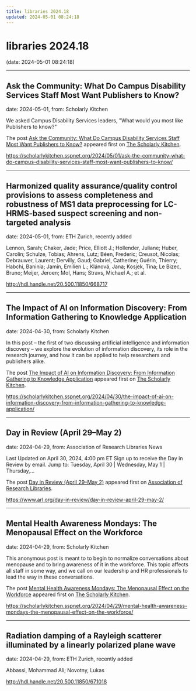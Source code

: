 ```yaml
---
title: libraries 2024.18
updated: 2024-05-01 08:24:18
---
```


# libraries 2024.18

(date: 2024-05-01 08:24:18)

---

## Ask the Community: What Do Campus Disability Services Staff Most Want Publishers to Know?

date: 2024-05-01, from: Scholarly Kitchen

<p>We asked Campus Disability Services leaders, "What would you most like Publishers to know?"</p>
<p>The post <a href="https://scholarlykitchen.sspnet.org/2024/05/01/ask-the-community-what-do-campus-disability-services-staff-most-want-publishers-to-know/">Ask the Community: What Do Campus Disability Services Staff Most Want Publishers to Know?</a> appeared first on <a href="https://scholarlykitchen.sspnet.org">The Scholarly Kitchen</a>.</p>
 

<https://scholarlykitchen.sspnet.org/2024/05/01/ask-the-community-what-do-campus-disability-services-staff-most-want-publishers-to-know/>

---

## Harmonized quality assurance/quality control provisions to assess completeness and robustness of MS1 data preprocessing for LC-HRMS-based suspect screening and non-targeted analysis

date: 2024-05-01, from: ETH Zurich, recently added

Lennon, Sarah; Chaker, Jade; Price, Elliott J.; Hollender, Juliane; Huber, Carolin; Schulze, Tobias; Ahrens, Lutz; Béen, Frederic; Creusot, Nicolas; Debrauwer, Laurent; Dervilly, Gaud; Gabriel, Catherine; Guérin, Thierry; Habchi, Baninia; Jamin, Emilien L.; Klánová, Jana; Kosjek, Tina; Le Bizec, Bruno; Meijer, Jeroen; Mol, Hans; Stravs, Michael A.; et al. 

<http://hdl.handle.net/20.500.11850/668717>

---

## The Impact of AI on Information Discovery: From Information Gathering to Knowledge Application

date: 2024-04-30, from: Scholarly Kitchen

<p>In this post – the first of two discussing artificial intelligence and information discovery – we explore the evolution of information discovery, its role in the research journey, and how it can be applied to help researchers and publishers alike.</p>
<p>The post <a href="https://scholarlykitchen.sspnet.org/2024/04/30/the-impact-of-ai-on-information-discovery-from-information-gathering-to-knowledge-application/">The Impact of AI on Information Discovery: From Information Gathering to Knowledge Application</a> appeared first on <a href="https://scholarlykitchen.sspnet.org">The Scholarly Kitchen</a>.</p>
 

<https://scholarlykitchen.sspnet.org/2024/04/30/the-impact-of-ai-on-information-discovery-from-information-gathering-to-knowledge-application/>

---

## Day in Review (April 29–May 2)

date: 2024-04-29, from: Association of Research Libraries News

<p>Last Updated on April 30, 2024, 4:00 pm ET Sign up to receive the Day in Review by email. Jump to: Tuesday, April 30 &#124; Wednesday, May 1 &#124; Thursday,...</p>
<p>The post <a href="https://www.arl.org/day-in-review/day-in-review-april-29-may-2/">Day in Review (April 29–May 2)</a> appeared first on <a href="https://www.arl.org">Association of Research Libraries</a>.</p>
 

<https://www.arl.org/day-in-review/day-in-review-april-29-may-2/>

---

## Mental Health Awareness Mondays: The Menopausal Effect on the Workforce

date: 2024-04-29, from: Scholarly Kitchen

<p>This anonymous post is meant to to begin to normalize conversations about menopause and to bring awareness of it in the workforce. This topic affects all staff in some way, and we call on our leadership and HR professionals to lead the way in these conversations.</p>
<p>The post <a href="https://scholarlykitchen.sspnet.org/2024/04/29/mental-health-awareness-mondays-the-menopausal-effect-on-the-workforce/">Mental Health Awareness Mondays: The Menopausal Effect on the Workforce</a> appeared first on <a href="https://scholarlykitchen.sspnet.org">The Scholarly Kitchen</a>.</p>
 

<https://scholarlykitchen.sspnet.org/2024/04/29/mental-health-awareness-mondays-the-menopausal-effect-on-the-workforce/>

---

## Radiation damping of a Rayleigh scatterer illuminated by a linearly polarized plane wave

date: 2024-04-29, from: ETH Zurich, recently added

Abbassi, Mohammad Ali; Novotny, Lukas 

<http://hdl.handle.net/20.500.11850/671018>

